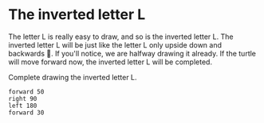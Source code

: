 # The inverted letter L

The letter L is really easy to draw, and so is the inverted letter L.
The inverted letter L will be just like the letter L  only upside down and backwards 🙂. 
If you'll notice, we are halfway drawing it already. 
If the turtle will move forward now, the inverted letter L will be completed.

Complete drawing the inverted letter L.

```result
forward 50
right 90
left 180
forward 30
```
